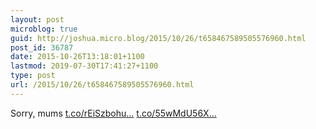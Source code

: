 ```yaml
---
layout: post
microblog: true
guid: http://joshua.micro.blog/2015/10/26/t658467589505576960.html
post_id: 36787
date: 2015-10-26T13:18:01+1100
lastmod: 2019-07-30T17:41:27+1100
type: post
url: /2015/10/26/t658467589505576960.html
---
```

Sorry, mums [t.co/rEiSzbohu...](https://t.co/rEiSzbohu4) [t.co/55wMdU56X...](https://t.co/55wMdU56Xn)
